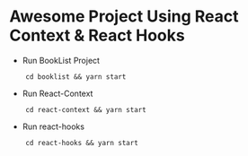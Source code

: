 # Awesome Project Using React Context & React Hooks

- Run BookList Project
```
    cd booklist && yarn start
```

- Run React-Context
```
    cd react-context && yarn start
```

- Run react-hooks
```
    cd react-hooks && yarn start
```